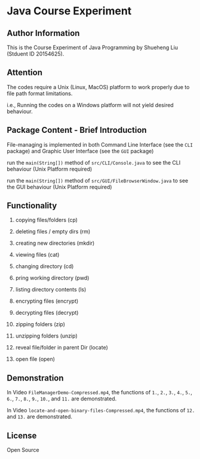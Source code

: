 # Java Course Experiment

## Author Information
This is the Course Experiment of Java Programming by Shueheng Liu (Stduent ID 20154625).

## Attention
The codes require a Unix (Linux, MacOS) platform to work properly due to file path format limitations. 

i.e., Running the codes on a Windows platform will not yield desired behaviour. 

## Package Content - Brief Introduction
File-managing is implemented in both Command Line Interface (see the `CLI` package) and Graphic User Interface (see the `GUI` package)

run the `main(String[])` method of `src/CLI/Console.java` to see the CLI behaviour (Unix Platform required)

run the `main(String[])` method of `src/GUI/FileBrowserWindow.java` to see the GUI behaviour (Unix Platform required)

## Functionality
1. copying files/folders (cp) 

2. deleting files / empty dirs (rm)

3. creating new directories (mkdir)

4. viewing files (cat)

5. changing directory (cd)

6. pring working directory (pwd)

7. listing directory contents (ls)

8. encrypting files (encrypt)

9. decrypting files (decrypt)

10. zipping folders (zip)

11. unzipping folders (unzip)

12. reveal file/folder in parent Dir (locate)

13. open file (open)

## Demonstration
In Video `FileManagerDemo-Compressed.mp4`, the functions of `1.`, `2.`, `3.`, `4.`, `5.`, `6.`, `7.`, `8.`, `9.`, `10.`, and `11.` are demonstrated.

In Video `locate-and-open-binary-files-Compressed.mp4`, the functions of `12.` and `13.` are demonstrated.


## License
 Open Source
